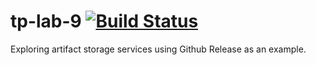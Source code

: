 # tp-lab-9 [![Build Status](https://app.travis-ci.com/Rigrey/lab04.svg?token=sSjKqXpxzeqqaxAwq5f2&branch=main)](https://app.travis-ci.com/Rigrey/lab04)
Exploring artifact storage services using Github Release as an example.
